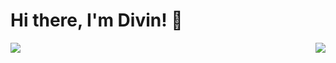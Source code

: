 # Hi there, I'm Divin! 👋

<img align="left" src="https://github-readme-stats.vercel.app/api?username=aimedivin&show_icons=true&theme=radical" />
<img align="right" src="https://github-readme-stats.vercel.app/api/top-langs/?username=aimedivin&layout=compact" />
